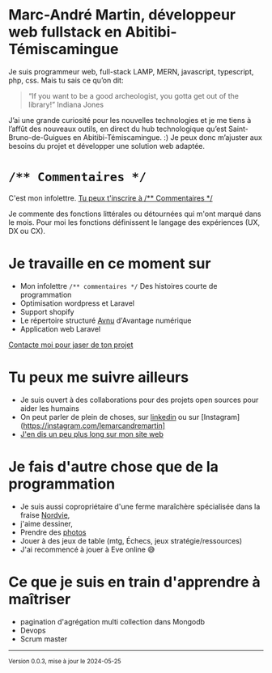
# Marc-André Martin, développeur web fullstack en Abitibi-Témiscamingue
Je suis programmeur web, full-stack LAMP, MERN, javascript, typescript, php, css. Mais tu sais ce qu’on dit:
> “If you want to be a good archeologist, you gotta get out of the library!”
    Indiana Jones

J’ai une grande curiosité pour les nouvelles technologies et je me tiens à l’affût des nouveaux outils, en direct du hub technologique qu’est Saint-Bruno-de-Guigues en Abitibi-Témiscamingue. :) Je peux donc m’ajuster aux besoins du projet et développer une solution web adaptée.

# `/** Commentaires */`
C'est mon infolettre. [Tu peux t'inscrire à /** Commentaires */](https://dashboard.mailerlite.com/forms/556022/96572073475835035/share)

Je commente des fonctions littérales ou détournées qui m'ont marqué dans le mois. Pour moi les fonctions définissent le langage des expériences (UX, DX ou CX).

# Je travaille en ce moment sur
- Mon infolettre `/** commentaires */` Des histoires courte de programmation
- Optimisation wordpress et Laravel
- Support shopify
- Le répertoire structuré [Avnu](https://avnu.ca) d'Avantage numérique
- Application web Laravel

[Contacte moi pour jaser de ton projet](https://dans.mamarmite.com/p/form/JLnopA3XbZukCTvHi)

# Tu peux me suivre ailleurs

- Je suis ouvert à des collaborations pour des projets open sources pour aider les humains
- On peut parler de plein de choses, sur [linkedin](https://www.linkedin.com/in/marcandremartin/) ou sur [Instagram](https://instagram.com/lemarcandremartin]
- [J'en dis un peu plus long sur mon site web](https://mamarmite.com)

# Je fais d'autre chose que de la programmation
- Je suis aussi copropriétaire d'une ferme maraîchère spécialisée dans la fraise [Nordvie](https://nordvie.ca),
- j'aime dessiner,
- Prendre des [photos](https://500px.com/mamarmite)
- Jouer à des jeux de table (mtg, Échecs, jeux stratégie/ressources)
- J'ai recommencé à jouer à Eve online 😅

# Ce que je suis en train d'apprendre à maîtriser
- pagination d'agrégation multi collection dans Mongodb
- Devops
- Scrum master


----
<small>Version 0.0.3, mise à jour le 2024-05-25</small>
